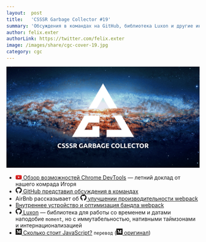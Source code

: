 ```yaml
---
layout:  post
title:   'CSSSR Garbage Collector #19'
summary: 'Обсуждения в командах на GitHub, библиотека Luxon и другие интересные материалы из наших чатов'
author: felix.exter
authorLink: https://twitter.com/felix.exter
image: /images/share/cgc-cover-19.jpg
category: cgc
---
```


[github]: /images/icons/github.png
[medium]: /images/icons/medium.png
[yt]: /images/icons/youtube.png

![CSSSR Garbage Collector](/images/share/cgc-cover-19.jpg)

- [![yt] Обзор возможностей Chrome DevTools](https://www.youtube.com/watch?v=P753B81-szE) — летний доклад от нашего комрада Игоря
- [![github] GitHub представил обсуждения в командах](https://github.com/blog/2471-introducing-team-discussions)
- AirBnb рассказывает об [![github] улучшении производительности webpack](https://github.com/webpack/webpack/issues/5718)
- [Внутреннеe устройство и оптимизация бандла webpack](https://habrahabr.ru/company/jugru/blog/342842/)
- [![github] Luxon](https://github.com/moment/luxon) — библиотека для работы со временем и датами наподобие `moment`, но с иммутабельностью, нативными таймзонами и интернационализацией
- [![medium] Сколько стоит JavaScript?](https://medium.com/web-standards/the-cost-of-javascript-a51051b3fde6) `перевод` ([![medium] оригинал](https://medium.com/dev-channel/the-cost-of-javascript-84009f51e99e))
